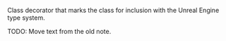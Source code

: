 Class decorator that marks the class for inclusion with the Unreal Engine type system.

TODO: Move text from the old note.
